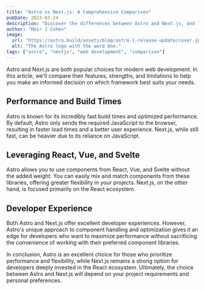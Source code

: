 ```yaml
---
title: "Astro vs Next.js: A Comprehensive Comparison"
pubDate: 2023-03-24
description: "Discover the differences between Astro and Next.js, and learn which one suits your web development needs better."
author: "Meir J Cohen"
image:
  url: "https://astro.build/assets/blog/astro-1-release-update/cover.jpeg"
  alt: "The Astro logo with the word One."
tags: ["astro", "nextjs", "web development", "comparison"]
---
```


Astro and Next.js are both popular choices for modern web development. In this article, we'll compare their features, strengths, and limitations to help you make an informed decision on which framework best suits your needs.

## Performance and Build Times

Astro is known for its incredibly fast build times and optimized performance. By default, Astro only sends the required JavaScript to the browser, resulting in faster load times and a better user experience. Next.js, while still fast, can be heavier due to its reliance on JavaScript.

## Leveraging React, Vue, and Svelte

Astro allows you to use components from React, Vue, and Svelte without the added weight. You can easily mix and match components from these libraries, offering greater flexibility in your projects. Next.js, on the other hand, is focused primarily on the React ecosystem.

## Developer Experience

Both Astro and Next.js offer excellent developer experiences. However, Astro's unique approach to component handling and optimization gives it an edge for developers who want to maximize performance without sacrificing the convenience of working with their preferred component libraries.

In conclusion, Astro is an excellent choice for those who prioritize performance and flexibility, while Next.js remains a strong option for developers deeply invested in the React ecosystem. Ultimately, the choice between Astro and Next.js will depend on your project requirements and personal preferences.
